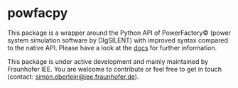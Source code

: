 # powfacpy
This package is a wrapper around the Python API of PowerFactory&copy; (power system simulation software by DIgSILENT) with improved syntax compared to the native API. Please have a look at the [docs](https://fraunhiee-unikassel-powsysstability.github.io/powfacpy/html/index.html) for further information. 

This package is under active development and mainly maintained by Fraunhofer IEE. You are welcome to contribute or feel free to get in touch (contact: simon.eberlein@iee.fraunhofer.de). 
